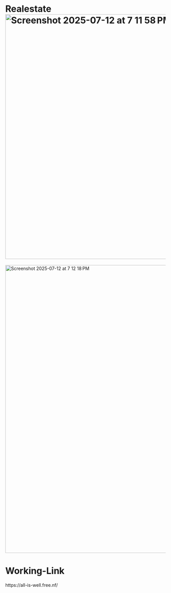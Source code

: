 # Realestate<img width="1512" height="766" alt="Screenshot 2025-07-12 at 7 11 58 PM" src="https://github.com/user-attachments/assets/70904be6-1a0e-40b5-9482-ec4f260057c6" />
<img width="1512" height="901" alt="Screenshot 2025-07-12 at 7 12 18 PM" src="https://github.com/user-attachments/assets/2bbc4984-eb8d-4e00-aaa7-0e130d89e4d4" />
<h1>Working-Link</h1>https://all-is-well.free.nf/
